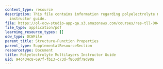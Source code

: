 ```yaml
---
content_type: resource
description: This file contains information regarding polyelectrolyte multilayers
  instructor guide.
file: https://ol-ocw-studio-app-qa.s3.amazonaws.com/courses/res-tll-004-stem-concept-videos-fall-2013/94c434c8697ffb13c73df860df79d90a_MITRES_TLL-004F13_PolGuide.pdf
file_type: application/pdf
learning_resource_types: []
ocw_type: OCWFile
parent_title: Structure-Function Properties
parent_type: SupplementalResourceSection
resourcetype: Document
title: Polyelectrolyte Multilayers Instructor Guide
uid: 94c434c8-697f-fb13-c73d-f860df79d90a
---
```

